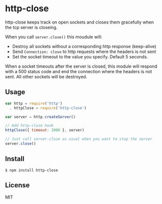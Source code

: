 # http-close

http-close keeps track on open sockets and closes them gracefully when the
tcp server is closeing.

When you call `server.close()` this moudule will:

- Destroy all sockets without a corresponding http response (keep-alive)
- Send `Connection: close` to http requests where the headers is not sent
- Set the socket timeout to the value you specify. Default 5 seconds.

When a socket timeouts after the server is closed, this module will respond
with a 500 status code and end the connection where the headers is not sent.
All other sockets will be destroyed.


## Usage

```js
var http = require('http')
  , httpClose = require('http-close')

var server = http.createServer()

// Add http-close hook
httpClose({ timeout: 2000 }, server)

// Just call server.close as usual when you want to stop the server
server.close()
```

## Install

    $ npm install http-close

## License

MIT
